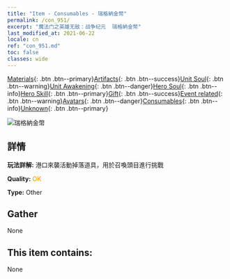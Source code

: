 ```yaml
---
title: "Item - Consumables - 瑞格納金幣"
permalink: /con_951/
excerpt: "魔法门之英雄无敌：战争纪元  瑞格納金幣"
last_modified_at: 2021-06-22
locale: cn
ref: "con_951.md"
toc: false
classes: wide
---
```

 [Materials](/ItemsCN/){: .btn .btn--primary}[Artifacts](/ItemsCN/Artifacts/){: .btn .btn--success}[Unit Soul](/ItemsCN/UnitSoul/){: .btn .btn--warning}[Unit Awakening](/ItemsCN/UnitAwakening/){: .btn .btn--danger}[Hero Soul](/ItemsCN/HeroSoul/){: .btn .btn--info}[Hero Skill](/ItemsCN/HeroSkill/){: .btn .btn--primary}[Gift](/ItemsCN/Gift/){: .btn .btn--success}[Event related](/ItemsCN/Events/){: .btn .btn--warning}[Avatars](/ItemsCN/Avatars/){: .btn .btn--danger}[Consumables](/ItemsCN/Consumables/){: .btn .btn--info}[Unknown](/ItemsCN/Unknown/){: .btn .btn--primary}

 ![瑞格納金幣](/images/t/i_40046.png)

## 詳情
 **玩法詳解:** 港口來襲活動掉落道具，用於召喚頭目進行挑戰

 **Quality:** <span style="color: #FF8C00">OK</span>

 **Type:** Other

## Gather

  None

## This item contains:

  None

